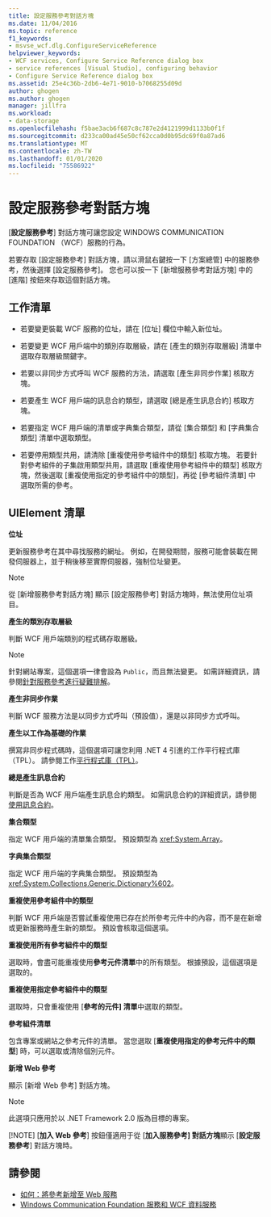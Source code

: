 ```yaml
---
title: 設定服務參考對話方塊
ms.date: 11/04/2016
ms.topic: reference
f1_keywords:
- msvse_wcf.dlg.ConfigureServiceReference
helpviewer_keywords:
- WCF services, Configure Service Reference dialog box
- service references [Visual Studio], configuring behavior
- Configure Service Reference dialog box
ms.assetid: 25e4c36b-2db6-4e71-9010-b7068255d09d
author: ghogen
ms.author: ghogen
manager: jillfra
ms.workload:
- data-storage
ms.openlocfilehash: f5bae3acb6f687c8c787e2d4121999d1133b0f1f
ms.sourcegitcommit: d233ca00ad45e50cf62cca0d0b95dc69f0a87ad6
ms.translationtype: MT
ms.contentlocale: zh-TW
ms.lasthandoff: 01/01/2020
ms.locfileid: "75586922"
---
```

# <a name="configure-service-reference-dialog-box"></a>設定服務參考對話方塊

[**設定服務參考**] 對話方塊可讓您設定 WINDOWS COMMUNICATION FOUNDATION （WCF）服務的行為。

若要存取 [設定服務參考] 對話方塊，請以滑鼠右鍵按一下 [方案總管] 中的服務參考，然後選擇 [設定服務參考]。 您也可以按一下 [新增服務參考對話方塊] 中的 [進階] 按鈕來存取這個對話方塊。

## <a name="task-list"></a>工作清單

- 若要變更裝載 WCF 服務的位址，請在 [位址] 欄位中輸入新位址。

- 若要變更 WCF 用戶端中的類別存取層級，請在 [產生的類別存取層級] 清單中選取存取層級關鍵字。

- 若要以非同步方式呼叫 WCF 服務的方法，請選取 [產生非同步作業] 核取方塊。

- 若要產生 WCF 用戶端的訊息合約類型，請選取 [總是產生訊息合約] 核取方塊。

- 若要指定 WCF 用戶端的清單或字典集合類型，請從 [集合類型] 和 [字典集合類型] 清單中選取類型。

- 若要停用類型共用，請清除 [重複使用參考組件中的類型] 核取方塊。 若要針對參考組件的子集啟用類型共用，請選取 [重複使用參考組件中的類型] 核取方塊，然後選取 [重複使用指定的參考組件中的類型]，再從 [參考組件清單] 中選取所需的參考。

## <a name="uielement-list"></a>UIElement 清單

**位址**

更新服務參考在其中尋找服務的網址。 例如，在開發期間，服務可能會裝載在開發伺服器上，並于稍後移至實際伺服器，強制位址變更。

> [!NOTE]
> 從 [新增服務參考對話方塊] 顯示 [設定服務參考] 對話方塊時，無法使用位址項目。

**產生的類別存取層級**

判斷 WCF 用戶端類別的程式碼存取層級。

> [!NOTE]
> 針對網站專案，這個選項一律會設為 `Public`，而且無法變更。 如需詳細資訊，請參閱[針對服務參考進行疑難排解](../data-tools/troubleshooting-service-references.md)。

**產生非同步作業**

判斷 WCF 服務方法是以同步方式呼叫（預設值），還是以非同步方式呼叫。

**產生以工作為基礎的作業**

撰寫非同步程式碼時，這個選項可讓您利用 .NET 4 引進的工作平行程式庫（TPL）。 請參閱工作[平行程式庫（TPL）](/dotnet/standard/parallel-programming/task-parallel-library-tpl)。

**總是產生訊息合約**

判斷是否為 WCF 用戶端產生訊息合約類型。 如需訊息合約的詳細資訊，請參閱[使用訊息合約](/dotnet/framework/wcf/feature-details/using-message-contracts)。

**集合類型**

指定 WCF 用戶端的清單集合類型。 預設類型為 <xref:System.Array>。

**字典集合類型**

指定 WCF 用戶端的字典集合類型。 預設類型為 <xref:System.Collections.Generic.Dictionary%602>。

**重複使用參考組件中的類型**

判斷 WCF 用戶端是否嘗試重複使用已存在於所參考元件中的內容，而不是在新增或更新服務時產生新的類型。 預設會核取這個選項。

**重複使用所有參考組件中的類型**

選取時，會盡可能重複使用**參考元件清單**中的所有類型。 根據預設，這個選項是選取的。

**重複使用指定參考組件中的類型**

選取時，只會重複使用 [**參考的元件] 清單**中選取的類型。

**參考組件清單**

包含專案或網站之參考元件的清單。 當您選取 [**重複使用指定的參考元件中的類型**] 時，可以選取或清除個別元件。

**新增 Web 參考**

顯示 [新增 Web 參考] 對話方塊。

> [!NOTE]
> 此選項只應用於以 .NET Framework 2.0 版為目標的專案。
>
> [!NOTE]
> [**加入 Web 參考**] 按鈕僅適用于從 [**加入服務參考] 對話方塊**顯示 [**設定服務參考**] 對話方塊時。

## <a name="see-also"></a>請參閱

- [如何：將參考新增至 Web 服務](how-to-add-update-or-remove-a-wcf-data-service-reference.md)
- [Windows Communication Foundation 服務和 WCF 資料服務](../data-tools/configure-service-reference-dialog-box.md)
